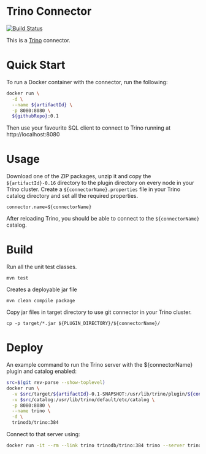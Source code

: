 Trino Connector
===============

[![Build Status](https://github.com/${githubRepo}/actions/workflows/release.yaml/badge.svg)](https://github.com/${githubRepo}/actions/workflows/release.yaml)

This is a [Trino](http://trino.io/) connector.

# Quick Start

To run a Docker container with the connector, run the following:
```bash
docker run \
  -d \
  --name ${artifactId} \
  -p 8080:8080 \
  ${githubRepo}:0.1
```

Then use your favourite SQL client to connect to Trino running at http://localhost:8080

# Usage

Download one of the ZIP packages, unzip it and copy the `${artifactId}-0.16` directory to the plugin directory on every node in your Trino cluster.
Create a `${connectorName}.properties` file in your Trino catalog directory and set all the required properties.

```
connector.name=${connectorName}
```

After reloading Trino, you should be able to connect to the `${connectorName}` catalog.

# Build

Run all the unit test classes.
```
mvn test
```

Creates a deployable jar file
```
mvn clean compile package
```

Copy jar files in target directory to use git connector in your Trino cluster.
```
cp -p target/*.jar ${PLUGIN_DIRECTORY}/${connectorName}/
```

# Deploy

An example command to run the Trino server with the ${connectorName} plugin and catalog enabled:

```bash
src=$(git rev-parse --show-toplevel)
docker run \
  -v $src/target/${artifactId}-0.1-SNAPSHOT:/usr/lib/trino/plugin/${connectorName} \
  -v $src/catalog:/usr/lib/trino/default/etc/catalog \
  -p 8080:8080 \
  --name trino \
  -d \
  trinodb/trino:384
```

Connect to that server using:
```bash
docker run -it --rm --link trino trinodb/trino:384 trino --server trino:8080 --catalog ${connectorName} --schema default
```
